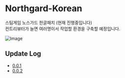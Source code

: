# Northgard-Korean
스팀게임 노스가드 한글패치 (현재 진행중입니다)<br>
컨트리뷰터가 늘면 여러명이서 작업할 환경을 구축할 예정입니다.<br>


![Image](./ragnarok.png)

## Update Log
- [0.0.1](./Updates/Logs/0.0.1/Log.md)
- [0.0.2](./Updates/Logs/0.0.2/Log.md)
